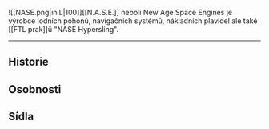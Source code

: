 ![[NASE.png|inlL|100]][[N.A.S.E.]] neboli New Age Space Engines je výrobce lodních pohonů, navigačních systémů, nákladních plavidel ale také [[FTL prak]]ů "NASE Hypersling". 



---
## Historie

## Osobnosti

## Sídla
